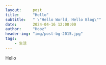```yaml
---
layout:     post
title:      "Hello"
subtitle:   " \"Hello World, Hello Blog\""
date:       2024-04-16 12:00:00
author:     "Hooz"
header-img: "img/post-bg-2015.jpg"
tags:
    - 生活
---
```



Hello
